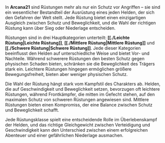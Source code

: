 In **Arcana21** sind Rüstungen mehr als nur ein Schutz vor Angriffen – sie sind ein wesentlicher Bestandteil der Ausrüstung eines jeden Helden, der sich den Gefahren der Welt stellt. Jede Rüstung bietet einen einzigartigen Ausgleich zwischen Schutz und Beweglichkeit, und die Wahl der richtigen Rüstung kann über Sieg oder Niederlage entscheiden.  
  
Rüstungen sind in drei Hauptkategorien unterteilt: **[[./Leichte Rüstung|Leichte Rüstung]]**, **[[./Mittlere Rüstung|Mittlere Rüstung]]** und **[[./Schwere Rüstung|Schwere Rüstung]]**. Jede dieser Kategorien beeinflusst den Helden auf unterschiedliche Weise und bietet Vor- und Nachteile. Während schwerere Rüstungen den besten Schutz gegen physischen Schaden bieten, schränken sie die Beweglichkeit des Trägers stark ein. Leichtere Rüstungen hingegen ermöglichen größere Bewegungsfreiheit, bieten aber weniger physischen Schutz.  
  
Die Wahl der Rüstung hängt stark vom Kampfstil des Charakters ab. Helden, die auf Geschwindigkeit und Beweglichkeit setzen, bevorzugen oft leichtere Rüstungen, während Frontkämpfer, die mitten im Gefecht stehen, auf den maximalen Schutz von schweren Rüstungen angewiesen sind. Mittlere Rüstungen bieten einen Kompromiss, der eine Balance zwischen Schutz und Beweglichkeit schafft.  
  
Jede Rüstungsklasse spielt eine entscheidende Rolle im Überlebenskampf der Helden, und das richtige Gleichgewicht zwischen Verteidigung und Geschwindigkeit kann den Unterschied zwischen einem erfolgreichen Abenteuer und einer gefährlichen Niederlage ausmachen.